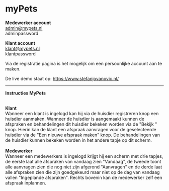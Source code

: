 # myPets

<strong>Medewerker account</strong><br>
admin@mypets.nl<br>
adminpassword

<strong>Klant account</strong><br>
klant@mypets.nl<br>
klantpassword<br>

Via de registratie pagina is het mogelijk om een persoonlijke account aan te maken.

De live demo staat op:
https://www.stefanjovanovic.nl/

______________________
<strong> Instructies MyPets</strong><br><br>

<strong>Klant</strong><br>
Wanneer een klant is ingelogd kan hij via de huisdier registreren knop een huisdier aanmaken. Wanneer de huisdier is aangemaakt kunnen de afspraken en behandelingen dit huisdier bekeken worden via de "Bekijk <huisdier>" knop. Hierin kan de klant een afspraak aanvragen voor de geselecteerde huisdier via de "Een nieuwe afspraak maken" knop. De behandelingen van de huisdier kunnen bekeken worden in het andere tapje op dit scherm.
<br><br>
<strong>Medewerker</strong><br>
Wanneer een medewerkers is ingelogd krijgt hij een scherm met drie tapjes, de eerste laat alle afspraken van vandaag zien "Vandaag", de tweede toont alle aanvragen zien die nog niet zijn afgerond "Aanvragen" en de derde laat alle afspraken zien die zijn goedgekeurd maar niet op de dag van vandaag vallen "Ingeplande afspraken". Rechts bovenin kan de medewerker zelf een afspraak inplannen.
